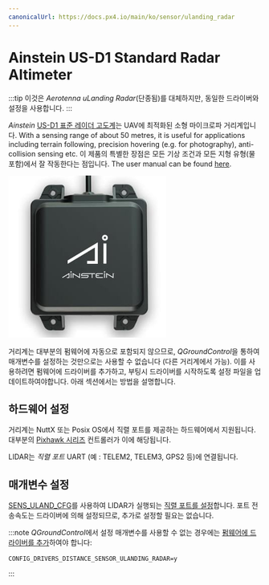 ```yaml
---
canonicalUrl: https://docs.px4.io/main/ko/sensor/ulanding_radar
---
```


# Ainstein US-D1 Standard Radar Altimeter

:::tip
이것은 *Aerotenna uLanding Radar*(단종됨)를 대체하지만, 동일한 드라이버와 설정을 사용합니다.
:::

*Ainstein* [US-D1 표준 레이더 고도계](https://ainstein.ai/drone-makers-drone-service-providers/us-d1/)는 UAV에 최적화된 소형 마이크로파 거리계입니다. With a sensing range of about 50 metres, it is useful for applications including terrain following, precision hovering (e.g. for photography), anti-collision sensing etc. 이 제품의 특별한 장점은 모든 기상 조건과 모든 지형 유형(물 포함)에서 잘 작동한다는 점입니다. The user manual can be found [here](https://ainstein.ai/wp-content/uploads/2022/04/US-D1-Technical-User-Manual.pdf).

![Ainstein US-DA](../../assets/hardware/sensors/ainstein/us_d1_hero.jpg)

거리계는 대부분의 펌웨어에 자동으로 포함되지 않으므로, *QGroundControl*을 통하여 매개변수를 설정하는 것만으로는 사용할 수 없습니다 (다른 거리계에서 가능). 이를 사용하려면 펌웨어에 드라이버를 추가하고, 부팅시 드라이버를 시작하도록 설정 파일을 업데이트하여야합니다. 아래 섹션에서는 방법을 설명합니다.


## 하드웨어 설정

거리계는 NuttX 또는 Posix OS에서 직렬 포트를 제공하는 하드웨어에서 지원됩니다. 대부분의 [Pixhawk 시리즈](../flight_controller/pixhawk_series.md) 컨트롤러가 이에 해당됩니다.

LIDAR는 *직렬 포트* UART (예 : TELEM2, TELEM3, GPS2 등)에 연결됩니다.

## 매개변수 설정

[SENS_ULAND_CFG](../advanced_config/parameter_reference.md#SENS_ULAND_CFG)를 사용하여 LIDAR가 실행되는 [직렬 포트를 설정](../peripherals/serial_configuration.md)합니다. 포트 전송속도는 드라이버에 의해 설정되므로, 추가로 설정할 필요는 없습니다.

:::note
*QGroundControl*에서 설정 매개변수를 사용할 수 없는 경우에는 [펌웨어에 드라이버를 추가](../peripherals/serial_configuration.md#parameter_not_in_firmware)하여야 합니다:
```
CONFIG_DRIVERS_DISTANCE_SENSOR_ULANDING_RADAR=y
```
:::
